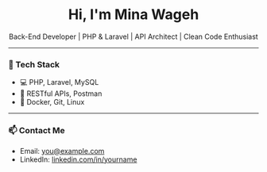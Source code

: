 <h1 align="center" style="color:yello">Hi, I'm Mina Wageh</h1>

<p align="center">
  Back-End Developer | PHP & Laravel | API Architect | Clean Code Enthusiast
</p>

---

### 🚀 Tech Stack

- 💻 PHP, Laravel, MySQL
- 🧰 RESTful APIs, Postman
- 🐳 Docker, Git, Linux

---

### 📫 Contact Me

- Email: you@example.com
- LinkedIn: [linkedin.com/in/yourname](https://linkedin.com/in/yourname)
